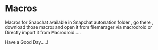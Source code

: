 # Macros
Macros for Snapchat available in Snapchat automation folder , go there , 
download those macros and open it from filemanager via macrodroid or 
Directly import it from Macrodroid.....

Have a Good Day.....!
